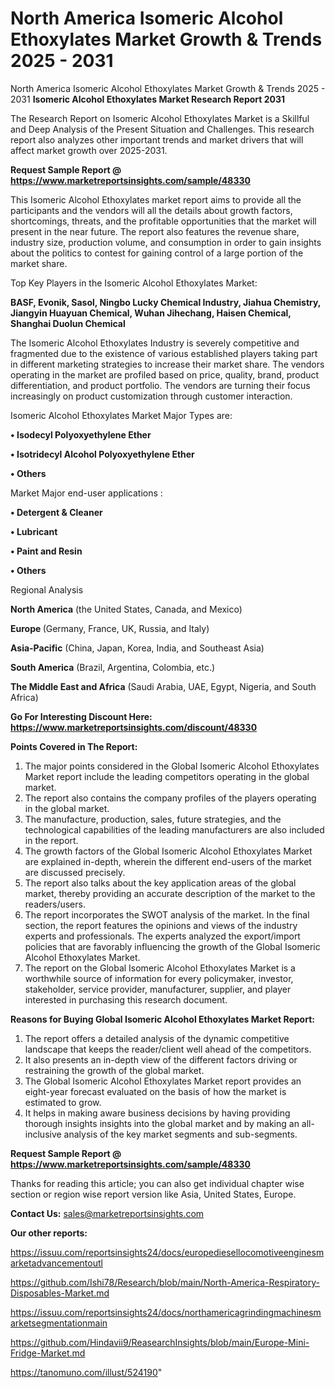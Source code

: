 # North America Isomeric Alcohol Ethoxylates Market Growth & Trends 2025 - 2031
North America Isomeric Alcohol Ethoxylates Market Growth & Trends 2025 - 2031
<strong>Isomeric Alcohol Ethoxylates Market Research Report 2031</strong>

The Research Report on Isomeric Alcohol Ethoxylates Market is a Skillful and Deep Analysis of the Present Situation and Challenges. This research report also analyzes other important trends and market drivers that will affect market growth over 2025-2031.

<strong>Request Sample Report @ <a href=https://www.marketreportsinsights.com/sample/48330>https://www.marketreportsinsights.com/sample/48330</a></strong>

This Isomeric Alcohol Ethoxylates market report aims to provide all the participants and the vendors will all the details about growth factors, shortcomings, threats, and the profitable opportunities that the market will present in the near future. The report also features the revenue share, industry size, production volume, and consumption in order to gain insights about the politics to contest for gaining control of a large portion of the market share.

Top Key Players in the Isomeric Alcohol Ethoxylates Market:

<strong>BASF, Evonik, Sasol, Ningbo Lucky Chemical Industry, Jiahua Chemistry, Jiangyin Huayuan Chemical, Wuhan Jihechang, Haisen Chemical, Shanghai Duolun Chemical</strong>

The Isomeric Alcohol Ethoxylates Industry is severely competitive and fragmented due to the existence of various established players taking part in different marketing strategies to increase their market share. The vendors operating in the market are profiled based on price, quality, brand, product differentiation, and product portfolio. The vendors are turning their focus increasingly on product customization through customer interaction.

Isomeric Alcohol Ethoxylates Market Major Types are:

<strong>•  Isodecyl Polyoxyethylene Ether

•  Isotridecyl Alcohol Polyoxyethylene Ether

•  Others</strong>

Market Major end-user applications :

<strong>•  Detergent & Cleaner

•  Lubricant

•  Paint and Resin

•  Others</strong>

Regional Analysis

</u><strong><b>North America</b></strong> (the United States, Canada, and Mexico)

<strong><b>Europe </b></strong>(Germany, France, UK, Russia, and Italy)

<strong><b>Asia-Pacific</b></strong> (China, Japan, Korea, India, and Southeast Asia)

<strong><b>South America</b></strong> (Brazil, Argentina, Colombia, etc.)

<strong><b>The Middle East and Africa</b></strong> (Saudi Arabia, UAE, Egypt, Nigeria, and South Africa)

<strong>Go For Interesting Discount Here: <a href=https://www.marketreportsinsights.com/discount/48330>https://www.marketreportsinsights.com/discount/48330</a></strong>

<strong>Points Covered in The Report:</strong>
<ol>
  <li>The major points considered in the Global Isomeric Alcohol Ethoxylates Market report include the leading competitors operating in the global market.</li>
  <li>The report also contains the company profiles of the players operating in the global market.</li>
  <li>The manufacture, production, sales, future strategies, and the technological capabilities of the leading manufacturers are also included in the report.</li>
  <li>The growth factors of the Global Isomeric Alcohol Ethoxylates Market are explained in-depth, wherein the different end-users of the market are discussed precisely.</li>
  <li>The report also talks about the key application areas of the global market, thereby providing an accurate description of the market to the readers/users.</li>
  <li>The report incorporates the SWOT analysis of the market. In the final section, the report features the opinions and views of the industry experts and professionals. The experts analyzed the export/import policies that are favorably influencing the growth of the Global Isomeric Alcohol Ethoxylates Market.</li>
  <li>The report on the Global Isomeric Alcohol Ethoxylates Market is a worthwhile source of information for every policymaker, investor, stakeholder, service provider, manufacturer, supplier, and player interested in purchasing this research document.</li>
</ol>
<strong>Reasons for Buying Global Isomeric Alcohol Ethoxylates Market Report:</strong>

<ol>
  <li>The report offers a detailed analysis of the dynamic competitive landscape that keeps the reader/client well ahead of the competitors.</li>
  <li>It also presents an in-depth view of the different factors driving or restraining the growth of the global market.</li>
  <li>The Global Isomeric Alcohol Ethoxylates Market report provides an eight-year forecast evaluated on the basis of how the market is estimated to grow.</li>
  <li>It helps in making aware business decisions by having providing thorough insights insights into the global market and by making an all-inclusive analysis of the key market segments and sub-segments.</li>
</ol>
<strong>Request Sample Report @ <a href=https://www.marketreportsinsights.com/sample/48330>https://www.marketreportsinsights.com/sample/48330</a></strong>


Thanks for reading this article; you can also get individual chapter wise section or region wise report version like Asia, United States, Europe.

<strong>Contact Us:</strong>
sales@marketreportsinsights.com

<strong>Our other reports:</strong>

<a href=https://issuu.com/reportsinsights24/docs/europediesellocomotiveenginesmarketadvancementoutl>https://issuu.com/reportsinsights24/docs/europediesellocomotiveenginesmarketadvancementoutl</a>

<a href=https://github.com/Ishi78/Research/blob/main/North-America-Respiratory-Disposables-Market.md>https://github.com/Ishi78/Research/blob/main/North-America-Respiratory-Disposables-Market.md</a>

<a href=https://issuu.com/reportsinsights24/docs/northamericagrindingmachinesmarketsegmentationmain>https://issuu.com/reportsinsights24/docs/northamericagrindingmachinesmarketsegmentationmain</a>

<a href=https://github.com/Hindavii9/ReasearchInsights/blob/main/Europe-Mini-Fridge-Market.md>https://github.com/Hindavii9/ReasearchInsights/blob/main/Europe-Mini-Fridge-Market.md</a>

<a href=https://tanomuno.com/illust/524190>https://tanomuno.com/illust/524190</a>"
